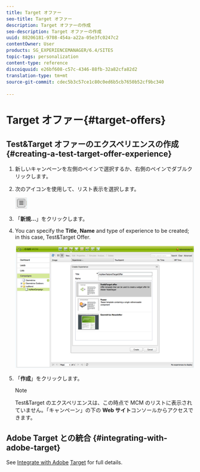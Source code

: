 ```yaml
---
title: Target オファー
seo-title: Target オファー
description: Target オファーの作成
seo-description: Target オファーの作成
uuid: 88206181-9708-454a-a22a-05e3fc0247c2
contentOwner: User
products: SG_EXPERIENCEMANAGER/6.4/SITES
topic-tags: personalization
content-type: reference
discoiquuid: e26bf608-c57c-4346-88fb-32a82cfa82d2
translation-type: tm+mt
source-git-commit: cdec5b3c57ce1c80c0ed6b5cb7650b52cf9bc340

---
```



# Target オファー{#target-offers}

## Test&amp;Target オファーのエクスペリエンスの作成 {#creating-a-test-target-offer-experience}

1. 新しいキャンペーンを左側のペインで選択するか、右側のペインでダブルクリックします。
1. 次のアイコンを使用して、リスト表示を選択します。

   ![](do-not-localize/chlimage_1-11.png)

1. 「**新規...**」をクリックします。
1. You can specify the **Title**, **Name** and type of experience to be created; in this case, Test&amp;Target Offer.

   ![chlimage_1-139](assets/chlimage_1-139.png)

1. 「**作成**」をクリックします。

   >[!NOTE]
   >
   >Test&amp;Target のエクスペリエンスは、この時点で MCM のリストに表示されていません。「キャンペーン」の下の **Web サイト**&#x200B;コンソールからアクセスできます。

## Adobe Target との統合 {#integrating-with-adobe-target}

See [Integrate with Adobe](/help/sites-administering/target.md) [Target](/help/sites-administering/target.md) for full details.
